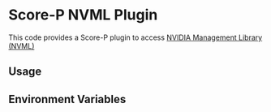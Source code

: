 # Score-P NVML Plugin
This code provides a Score-P plugin to access [NVIDIA Management Library (NVML)](https://developer.nvidia.com/nvidia-management-library-nvml)

## Usage

## Environment Variables


